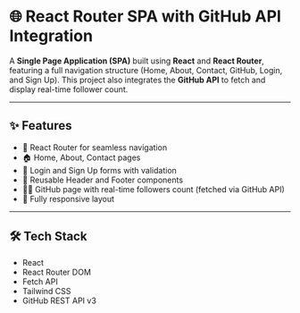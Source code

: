 # 🌐 React Router SPA with GitHub API Integration

A **Single Page Application (SPA)** built using **React** and **React Router**, featuring a full navigation structure (Home, About, Contact, GitHub, Login, and Sign Up). This project also integrates the **GitHub API** to fetch and display real-time follower count.

---

## ✨ Features

- 🔁 React Router for seamless navigation
- 🏠 Home, About, Contact pages
- 🔐 Login and Sign Up forms with validation
- 📁 Reusable Header and Footer components
- 🧑‍💻 GitHub page with real-time followers count (fetched via GitHub API)
- 📱 Fully responsive layout

---

## 🛠 Tech Stack

- React
- React Router DOM
- Fetch API
- Tailwind CSS
- GitHub REST API v3

